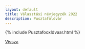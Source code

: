```yaml
---
layout: default
title: Választási névjegyzék 2022
description: Pusztaföldvár
---
```


{% include Pusztafooxldvaar.html %}

[Vissza](./)